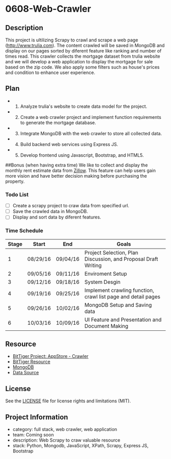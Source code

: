 # 0608-Web-Crawler

## Description

This project is ultilizing Scrapy to crawl and scrape a web page (http://www.trulia.com). The content crawled will be saved in MongoDB and display on our pages sorted by diferent feature like ranking and number of times read. This crawler collects the mortgage dataset from trulia website and we will develop a web application to display the mortgage for sale based on the zip code. We also apply some filters such as house's prices and condition to enhance user experience.

## Plan
- 1) Analyze trulia's website to create data model for the project.
- 2) Create a web crawler project and implement function requirements to generate the mortgage database.
- 3) Integrate MongoDB with the web crawler to store all collected data.
- 4) Build backend web services using Express JS.
- 5) Develop frontend using Javascript, Bootstrap, and HTML5. 

##Bonus (when having extra time)
We like to collect and display the monthly rent estimate data from [Zillow](http://www.zillow.com). This feature can help users gain more vision and have better decision making before purchasing the property.

### Todo List

- [ ] Create a scrapy project to craw data from specified url.
- [ ] Save the crawled data in MongoDB.
- [ ] Display and sort data by diferent features.

### Time Schedule

| Stage | Start  | End | Goals |
| ------------- | ------------- | ------------- | ------------- |
| 1 | 08/29/16  | 09/04/16  | Project Selection, Plan Discussion, and Proposal Draft Writing |
| 2 | 09/05/16  | 09/11/16  | Enviroment Setup |
| 3 | 09/12/16  | 09/18/16  | System Desgin |
| 4 | 09/19/16  | 09/25/16  | Implement crawling function, crawl list page and detail pages |
| 5 | 09/26/16  | 10/02/16  | MongoDB Setup and Saving data |
| 6 | 10/03/16  | 10/09/16  | UI Feature and Presentation and Document Making |

## Resource
- [BitTiger Project: AppStore - Crawler](https://slack-files.com/T0GUEMKEZ-F0J4G9QTT-274d3bc97e)
- [BitTiger Resource](https://bittigerinst.github.io/web_crawler)
- [MongoDB](https://www.mongodb.com/)
- [Data Source](http://www.trulia.com/)

## License
See the [LICENSE](LICENSE.md) file for license rights and limitations (MIT).

## Project Information
- category: full stack, web crawler, web application
- team: Coming soon
- description: Web Scrapy to craw valuable resource
- stack: Python, Mongodb, JavaScript, XPath, Scrapy, Express JS, Bootstrap


